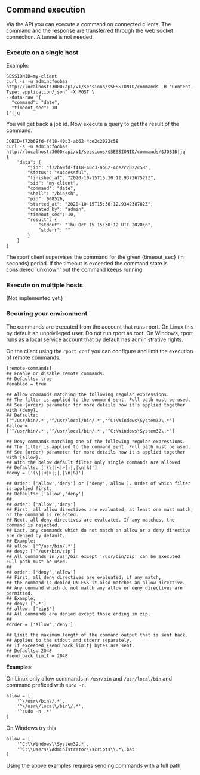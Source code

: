 ## Command execution
Via the API you can execute a command on connected clients. 
The command and the response are transferred through the web socket connection. A tunnel is not needed.
### Execute on a single host
Example:
```
SESSIONID=my-client
curl -s -u admin:foobaz http://localhost:3000/api/v1/sessions/$SESSIONID/commands -H "Content-Type: application/json" -X POST \
--data-raw '{
  "command": "date",
  "timeout_sec": 10
}'|jq
```
You will get back a job id.
Now execute a query to get the result of the command.

```
JOBID=f72b69fd-f418-40c3-ab62-4ce2c2022c58
curl -s -u admin:foobaz http://localhost:3000/api/v1/sessions/$SESSIONID/commands/$JOBID|jq
{
    "data": {
        "jid": "f72b69fd-f418-40c3-ab62-4ce2c2022c58",
        "status": "successful",
        "finished_at": "2020-10-15T15:30:12.937267522Z",
        "sid": "my-client",
        "command": "date",
        "shell": "/bin/sh",
        "pid": 908526,
        "started_at": "2020-10-15T15:30:12.934238782Z",
        "created_by": "admin",
        "timeout_sec": 10,
        "result": {
            "stdout": "Thu Oct 15 15:30:12 UTC 2020\n",
            "stderr": ""
        }
    }
}
```

The rport client supervises the command for the given {timeout_sec} (in seconds) period. If the timeout is exceeded the command state is considered 'unknown' but the command keeps running. 



### Execute on multiple hosts
(Not implemented yet.)

### Securing your environment
The commands are executed from the account that runs rport.
On Linux this by default an unprivileged user. Do not run rport as root.
On Windows, rport runs as a local service account that by default has administrative rights.

On the client using the `rport.conf` you can configure and limit the execution of remote commands.
```
[remote-commands]
## Enable or disable remote commands.
## Defaults: true
#enabled = true

## Allow commands matching the following regular expressions.
## The filter is applied to the command sent. Full path must be used.
## See {order} parameter for more details how it's applied together with {deny}.
## Defaults: ['^/usr/bin/.*','^/usr/local/bin/.*','^C:\Windows\System32\.*']
#allow = ['^/usr/bin/.*','^/usr/local/bin/.*','^C:\Windows\System32\.*']

## Deny commands matching one of the following regular expressions.
## The filter is applied to the command sent. Full path must be used.
## See {order} parameter for more details how it's applied together with {allow}.
## With the below default filter only single commands are allowed.
## Defaults: ['(\||<|>|;|,|\n|&)']
#deny = ['(\||<|>|;|,|\n|&)']

## Order: ['allow','deny'] or ['deny','allow']. Order of which filter is applied first.
## Defaults: ['allow','deny']
##
## order: ['allow','deny']
## First, all allow directives are evaluated; at least one must match, or the command is rejected.
## Next, all deny directives are evaluated. If any matches, the command is rejected.
## Last, any commands which do not match an allow or a deny directive are denied by default.
## Example:
## allow: ['^/usr/bin/.*']
## deny: ['^/usr/bin/zip']
## All commands in /usr/bin except '/usr/bin/zip' can be executed. Full path must be used.
##
## order: ['deny','allow']
## First, all deny directives are evaluated; if any match,
## the command is denied UNLESS it also matches an allow directive.
## Any command which do not match any allow or deny directives are permitted.
## Example:
## deny: ['.*']
## allow: ['zip$']
## All commands are denied except those ending in zip.
##
#order = ['allow','deny']

## Limit the maximum length of the command output that is sent back.
## Applies to the stdout and stderr separately.
## If exceeded {send_back_limit} bytes are sent.
## Defaults: 2048
#send_back_limit = 2048
```

**Examples:**

On Linux only allow commands in `/usr/bin` and `/usr/local/bin` and command prefixed with `sudo -n`.
```
allow = [
    '^\/usr\/bin\/.*',
    '^\/usr\/local\/bin\/.*',
    '^sudo -n .*'
]
```

On Windows try this
```
allow = [
    '^C:\\Windows\\System32.*',
    '^C:\\Users\\Administrator\\scripts\\.*\.bat'
]
```
Using the above examples requires sending commands with a full path. 